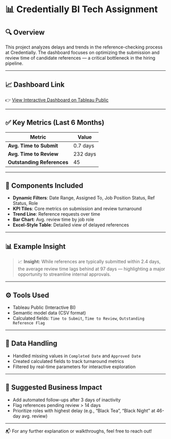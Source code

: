 # 📊 Credentially BI Tech Assignment

## 🔍 Overview
This project analyzes delays and trends in the reference-checking process at Credentially. The dashboard focuses on optimizing the submission and review time of candidate references — a critical bottleneck in the hiring pipeline.

---

## 📈 Dashboard Link  
👉 [View Interactive Dashboard on Tableau Public](https://public.tableau.com/views/ReferenceTurnaroundDashboard/ReferenceTurnaroundDashboard)

---

## ✅ Key Metrics (Last 6 Months)

| Metric                     | Value |
|----------------------------|-------|
| **Avg. Time to Submit**    | 0.7 days |
| **Avg. Time to Review**    | 232 days |
| **Outstanding References** | 45 |

---

## 📌 Components Included

- **Dynamic Filters**: Date Range, Assigned To, Job Position Status, Ref Status, Role  
- **KPI Tiles**: Core metrics on submission and review turnaround
- **Trend Line**: Reference requests over time
- **Bar Chart**: Avg. review time by job role
- **Excel-Style Table**: Detailed view of delayed references

---

## 📊 Example Insight

> 📈 **Insight:** While references are typically submitted within 2.4 days, the average review time lags behind at 97 days — highlighting a major opportunity to streamline internal approvals.

---

## ⚙️ Tools Used

- Tableau Public (Interactive BI)
- Semantic model data (CSV format)
- Calculated fields: `Time to Submit`, `Time to Review`, `Outstanding Reference Flag`

---

## 📁 Data Handling

- Handled missing values in `Completed Date` and `Approved Date`
- Created calculated fields to track turnaround metrics
- Filtered by real-time parameters for interactive exploration

---

## 🧠 Suggested Business Impact

- Add automated follow-ups after 3 days of inactivity
- Flag references pending review > 14 days
- Prioritize roles with highest delay (e.g., “Black Tea”, “Black Night” at 46-day avg. review)

---

📬 For any further explanation or walkthroughs, feel free to reach out!
